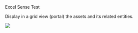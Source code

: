 Excel Sense Test

Display in a grid view (portal) the assets and its related entities.

<div>
  <img src="https://i.ibb.co/jzrkW8R/Cover-Test.jpg">
  </img>
</div>
